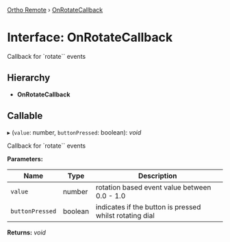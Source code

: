 [Ortho Remote](../README.md) › [OnRotateCallback](onrotatecallback.md)

# Interface: OnRotateCallback

Callback for `rotate`` events

## Hierarchy

* **OnRotateCallback**

## Callable

▸ (`value`: number, `buttonPressed`: boolean): *void*

Callback for `rotate`` events

**Parameters:**

Name | Type | Description |
------ | ------ | ------ |
`value` | number | rotation based event value between 0.0 - 1.0 |
`buttonPressed` | boolean | indicates if the button is pressed whilst rotating dial  |

**Returns:** *void*
